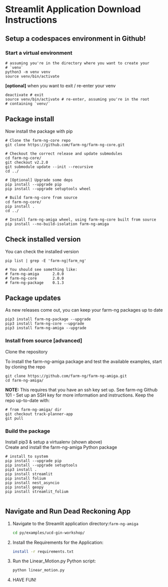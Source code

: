 
# Streamlit Application Download Instructions


## Setup a codespaces environment in Github! 

### Start a virtual environment

```
# assuming you're in the directory where you want to create your
# `venv`
python3 -m venv venv
source venv/bin/activate
```

**[optional]** when you want to exit / re-enter your venv

```
deactivate # exit
source venv/bin/activate # re-enter, assuming you're in the root
# containing `venv/`
```

## Package install

Now install the package with pip

```
# Clone the farm-ng-core repo
git clone https://github.com/farm-ng/farm-ng-core.git

# Checkout the correct release and update submodules
cd farm-ng-core/
git checkout v2.2.0
git submodule update --init --recursive
cd ../

# [Optional] Upgrade some deps
pip install --upgrade pip
pip install --upgrade setuptools wheel

# Build farm-ng-core from source
cd farm-ng-core/
pip install .
cd ../

# Install farm-ng-amiga wheel, using farm-ng-core built from source
pip install --no-build-isolation farm-ng-amiga
```

## Check installed version

You can check the installed version

```
pip list | grep -E 'farm-ng|farm_ng'

# You should see something like:
# farm-ng-amiga      2.0.0
# farm-ng-core       2.0.0
# farm-ng-package    0.1.3
```

## Package updates

As new releases come out, you can keep your farm-ng packages up to date

```
pip3 install farm-ng-package --upgrade
pip3 install farm-ng-core --upgrade
pip3 install farm-ng-amiga --upgrade
```

### Install from source [advanced]

Clone the repository

To install the farm-ng-amiga package and test the available examples, start by cloning the repo

```
git clone https://github.com/farm-ng/farm-ng-amiga.git
cd farm-ng-amiga/
```


**NOTE:** This requires that you have an ssh key set up.
See farm-ng Github 101 - Set up an SSH key for more information and instructions.
Keep the repo up-to-date with:

```
# from farm-ng-amiga/ dir
git checkout track-planner-app
git pull
```

### Build the package

Install pip3 & setup a virtualenv (shown above)  
Create and install the farm-ng-amiga Python package
```
# install to system
pip install --upgrade pip
pip install --upgrade setuptools
pip3 install .
pip install streamlit
pip install folium
pip install nest_asyncio
pip install geopy
pip install streamlit_folium


```
## Navigate and Run Dead Reckoning App
1. Navigate to the Streamlit application directory:`farm-ng-amiga`
   ```bash
   cd py/examples/ucd-gin-workshop/
   ```
2. Install the Requirements for the Application:
   ```bash
   install -r requirements.txt
   ```
3. Run the Linear_Motion.py Python script:
   ```bash
   python linear_motion.py 
   ```
3. HAVE FUN! 
   

